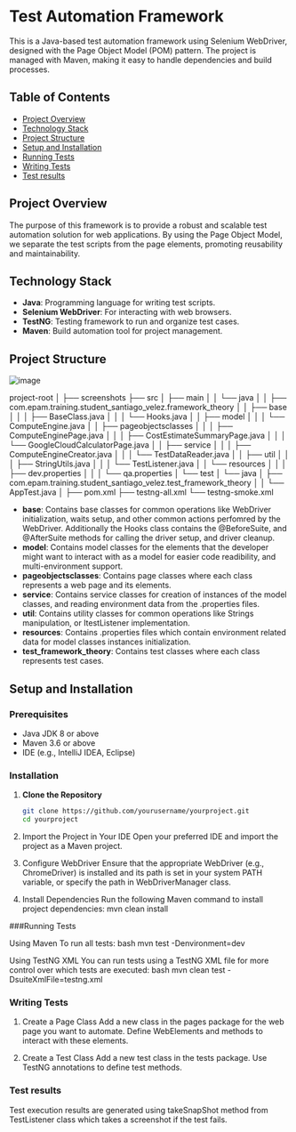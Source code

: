 # Test Automation Framework

This is a Java-based test automation framework using Selenium WebDriver, designed with the Page Object Model (POM) pattern. The project is managed with Maven, making it easy to handle dependencies and build processes.

## Table of Contents

- [Project Overview](#project-overview)
- [Technology Stack](#technology-stack)
- [Project Structure](#project-structure)
- [Setup and Installation](#setup-and-installation)
- [Running Tests](#running-tests)
- [Writing Tests](#writing-tests)
- [Test results](#Test-results)

## Project Overview

The purpose of this framework is to provide a robust and scalable test automation solution for web applications. By using the Page Object Model, we separate the test scripts from the page elements, promoting reusability and maintainability.

## Technology Stack

- **Java**: Programming language for writing test scripts.
- **Selenium WebDriver**: For interacting with web browsers.
- **TestNG**: Testing framework to run and organize test cases.
- **Maven**: Build automation tool for project management.

## Project Structure
![image](https://github.com/user-attachments/assets/0ce7c918-30b7-4657-b279-be06cdd59147)

project-root
│
├── screenshots
├── src
│ ├── main
│ │ └── java
│ │ ├── com.epam.training.student_santiago_velez.framework_theory
│ │ ├── base
│ │ │ ├── BaseClass.java
│ │ │ └── Hooks.java
│ │ ├── model
│ │ │ └── ComputeEngine.java
│ │ ├── pageobjectsclasses
│ │ │ ├── ComputeEnginePage.java
│ │ │ ├── CostEstimateSummaryPage.java
│ │ │ └── GoogleCloudCalculatorPage.java
│ │ ├── service
│ │ │ ├── ComputeEngineCreator.java
│ │ │ └── TestDataReader.java
│ │ ├── util
│ │ │ ├── StringUtils.java
│ │ │ └── TestListener.java
│ │ └── resources
│ │ │ ├── dev.properties
│ │ │ └── qa.properties
│ └── test
│ └── java
│ ├── com.epam.training.student_santiago_velez.test_framework_theory
│ │ └── AppTest.java
│
├── pom.xml
├── testng-all.xml
└── testng-smoke.xml

- **base**: Contains base classes for common operations like WebDriver initialization, waits setup, and other common actions perfomred by the WebDriver. Additionally the Hooks class contains the @BeforeSuite, and @AfterSuite methods for calling the driver setup, and driver cleanup.
- **model**: Contains model classes for the elements that the developer might want to interact with as a model for easier code readibility, and multi-environment support.
- **pageobjectsclasses**: Contains page classes where each class represents a web page and its elements.
- **service**: Contains service classes for creation of instances of the model classes, and reading environment data from the .properties files.
- **util**: Contains utility classes for common operations like Strings manipulation, or ItestListener implementation.
- **resources**: Contains .properties files which contain environment related data for model classes instances initialization.
- **test_framework_theory**: Contains test classes where each class represents test cases.

## Setup and Installation

### Prerequisites

- Java JDK 8 or above
- Maven 3.6 or above
- IDE (e.g., IntelliJ IDEA, Eclipse)

### Installation

1. **Clone the Repository**
   ```bash
   git clone https://github.com/yourusername/yourproject.git
   cd yourproject

2. Import the Project in Your IDE
  Open your preferred IDE and import the project as a Maven project.

3. Configure WebDriver
  Ensure that the appropriate WebDriver (e.g., ChromeDriver) is installed and its path is set in your system PATH variable, or specify the path in WebDriverManager class.

4. Install Dependencies
  Run the following Maven command to install project dependencies:
  mvn clean install

###Running Tests

Using Maven
To run all tests:
  bash
  mvn test -Denvironment=dev

Using TestNG XML
You can run tests using a TestNG XML file for more control over which tests are executed:
  bash
  mvn clean test -DsuiteXmlFile=testng.xml

### Writing Tests

1. Create a Page Class
  Add a new class in the pages package for the web page you want to automate. Define WebElements and methods to interact with these elements.

2. Create a Test Class
  Add a new test class in the tests package. Use TestNG annotations to define test methods.

### Test results

Test execution results are generated using takeSnapShot method from TestListener class which takes a screenshot if the test fails.
   

